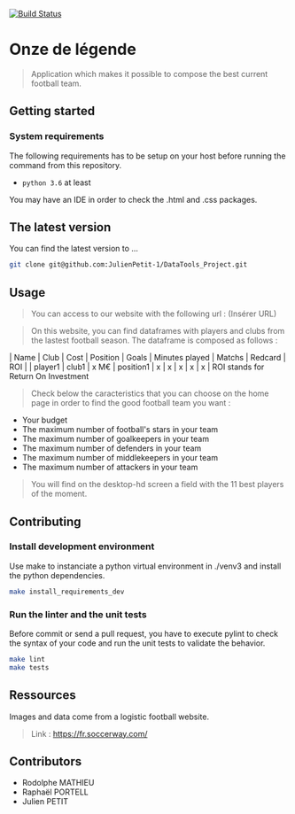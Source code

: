 [![Build Status](https://travis-ci.org/FabienArcellier/blueprint-webapp-flask.svg?branch=master)](https://travis-ci.org/FabienArcellier/blueprint-webapp-flask)

# Onze de légende

> Application which makes it possible to compose the best current football team.

## Getting started

### System requirements

The following requirements has to be setup on your host before running the command
from this repository.

* `python 3.6` at least

You may have an IDE in order to check the .html and .css packages.

## The latest version

You can find the latest version to ...

```bash
git clone git@github.com:JulienPetit-1/DataTools_Project.git
```

## Usage

>You can access to our website with the following url :
(Insérer URL)

>On this website, you can find dataframes with players and clubs from the lastest football season. 
The dataframe is composed as follows : 

| Name | Club | Cost | Position | Goals | Minutes played | Matchs | Redcard | ROI |
| player1 | club1 | x M€ | position1 | x | x | x | x | x |
ROI stands for Return On Investment

>Check below the caracteristics that you can choose on the home page in order to find the good football team you want :

* Your budget 
* The maximum number of football's stars in your team
* The maximum number of goalkeepers in your team
* The maximum number of defenders in your team
* The maximum number of middlekeepers in your team
* The maximum number of attackers in your team

>You will find on the desktop-hd screen a field with the 11 best players of the moment.

## Contributing

### Install development environment

Use make to instanciate a python virtual environment in ./venv3 and install the
python dependencies.

```bash
make install_requirements_dev
```

### Run the linter and the unit tests

Before commit or send a pull request, you have to execute pylint to check the syntax
of your code and run the unit tests to validate the behavior.

```bash
make lint
make tests
```

## Ressources

Images and data come from a logistic football website. 

>Link : https://fr.soccerway.com/

## Contributors

* Rodolphe MATHIEU
* Raphaël PORTELL
* Julien PETIT
